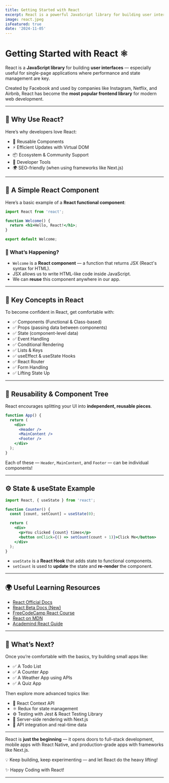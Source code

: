 ```yaml
---
title: Getting Started with React
excerpt: React is a powerful JavaScript library for building user interfaces. This guide walks you through the fundamentals and key concepts of React.
image: react.jpeg
isFeatured: true
date: '2024-11-05'
---
```


# Getting Started with React ⚛️

React is a **JavaScript library** for building **user interfaces** — especially useful for single-page applications where performance and state management are key.

Created by Facebook and used by companies like Instagram, Netflix, and Airbnb, React has become the **most popular frontend library** for modern web development.

---

## 🚀 Why Use React?

Here’s why developers love React:

- 🔁 Reusable Components
- ⚡ Efficient Updates with Virtual DOM
- 📦 Ecosystem & Community Support
- 🔧 Developer Tools
- 🌍 SEO-friendly (when using frameworks like Next.js)

---

## 📘 A Simple React Component

Here’s a basic example of a **React functional component**:

```jsx
import React from 'react';

function Welcome() {
  return <h1>Hello, React!</h1>;
}

export default Welcome;
```

### 🧩 What’s Happening?

- `Welcome` is a **React component** — a function that returns JSX (React's syntax for HTML).
- JSX allows us to write HTML-like code inside JavaScript.
- We can **reuse** this component anywhere in our app.

---

## 🧠 Key Concepts in React

To become confident in React, get comfortable with:

- ✅ Components (Functional & Class-based)
- ✅ Props (passing data between components)
- ✅ State (component-level data)
- ✅ Event Handling
- ✅ Conditional Rendering
- ✅ Lists & Keys
- ✅ useEffect & useState Hooks
- ✅ React Router
- ✅ Form Handling
- ✅ Lifting State Up

---

## 🔁 Reusability & Component Tree

React encourages splitting your UI into **independent, reusable pieces**.

```jsx
function App() {
  return (
    <div>
      <Header />
      <MainContent />
      <Footer />
    </div>
  );
}
```

Each of these — `Header`, `MainContent`, and `Footer` — can be individual components!

---

## ⚙️ State & useState Example

```jsx
import React, { useState } from 'react';

function Counter() {
  const [count, setCount] = useState(0);

  return (
    <div>
      <p>You clicked {count} times</p>
      <button onClick={() => setCount(count + 1)}>Click Me</button>
    </div>
  );
}
```

- `useState` is a **React Hook** that adds state to functional components.
- `setCount` is used to **update** the state and **re-render** the component.

---

## 🌍 Useful Learning Resources

- [React Official Docs](https://reactjs.org/)
- [React Beta Docs (New)](https://react.dev/)
- [FreeCodeCamp React Course](https://www.freecodecamp.org/learn/front-end-development-libraries/react/)
- [React on MDN](https://developer.mozilla.org/en-US/docs/Learn/Tools_and_testing/Client-side_JavaScript_frameworks/React_getting_started)
- [Academind React Guide](https://academind.com/learn/react/)

---

## 🧪 What’s Next?

Once you’re comfortable with the basics, try building small apps like:

- ✅ A Todo List
- ✅ A Counter App
- ✅ A Weather App using APIs
- ✅ A Quiz App

Then explore more advanced topics like:

- 🧱 React Context API
- ⚛️ Redux for state management
- ⚙️ Testing with Jest & React Testing Library
- 🚀 Server-side rendering with Next.js
- 💾 API integration and real-time data

---

React is **just the beginning** — it opens doors to full-stack development, mobile apps with React Native, and production-grade apps with frameworks like Next.js.

💡 Keep building, keep experimenting — and let React do the heavy lifting!

✨ Happy Coding with React!

---